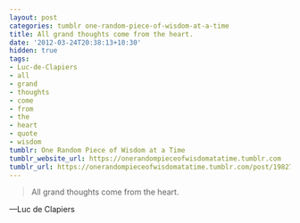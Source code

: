 ```yaml
---
layout: post
categories: tumblr one-random-piece-of-wisdom-at-a-time
title: All grand thoughts come from the heart.
date: '2012-03-24T20:38:13+10:30'
hidden: true
tags:
- Luc-de-Clapiers
- all
- grand
- thoughts
- come
- from
- the
- heart
- quote
- wisdom
tumblr: One Random Piece of Wisdom at a Time
tumblr_website_url: https://onerandompieceofwisdomatatime.tumblr.com
tumblr_url: https://onerandompieceofwisdomatatime.tumblr.com/post/19827811472/all-grand-thoughts-come-from-the-heart
---
```

> All grand thoughts come from the heart.

—Luc de Clapiers
